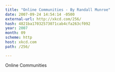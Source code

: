 ```yaml
---
title: "Online Communities - By Randall Munroe"
date: 2007-09-24 14:54:14 -0500
external-url: http://xkcd.com/256/
hash: 4821ba17032573071cab4cfa263cf092
year: 2007
month: 09
scheme: http
host: xkcd.com
path: /256/

---
```


Online Communities
